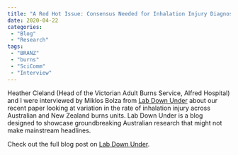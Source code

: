 ```yaml
---
title: "A Red Hot Issue: Consensus Needed for Inhalation Injury Diagnosis in Burns Patients"
date: 2020-04-22
categories:
 - "Blog"
 - "Research"
tags:
 - "BRANZ"
 - "burns" 
 - "SciComm" 
 - "Interview"
---
```


<!--more-->

Heather Cleland (Head of the Victorian Adult Burns Service, Alfred Hospital) and I were interviewed by Miklos Bolza from [Lab Down Under](https://labdownunder.com/) about our recent paper looking at variation in the rate of inhalation injury across Australian and New Zealand burns units. Lab Down Under is a blog designed to showcase groundbreaking Australian research that might not make mainstream headlines.

Check out the full blog post on [Lab Down Under](https://labdownunder.com/a-red-hot-issue-consensus-needed-for-inhalation-injury-diagnosis-in-burn-patients/).